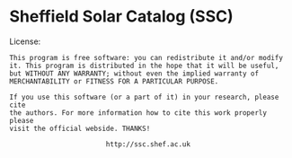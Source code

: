 # Sheffield Solar Catalog (SSC)


License:

    This program is free software: you can redistribute it and/or modify
    it. This program is distributed in the hope that it will be useful,
    but WITHOUT ANY WARRANTY; without even the implied warranty of
    MERCHANTABILITY or FITNESS FOR A PARTICULAR PURPOSE.

    If you use this software (or a part of it) in your research, please cite
    the authors. For more information how to cite this work properly please
    visit the official webside. THANKS!

                            http://ssc.shef.ac.uk
